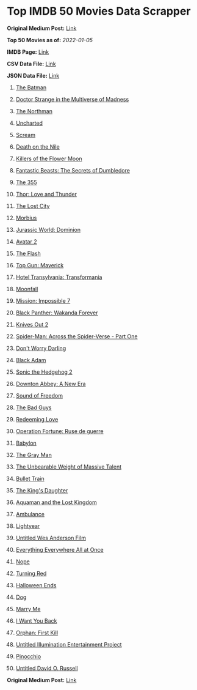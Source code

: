 # Top IMDB 50 Movies Data Scrapper

**Original Medium Post:** [Link](https://medium.com/@nishantsahoo/which-movie-should-i-watch-5c83a3c0f5b1) 

**Top 50 Movies as of:** _2022-01-05_

**IMDB Page:** [Link](http://www.imdb.com/search/title?release_date=2022,2022&title_type=feature)

**CSV Data File:** [Link](/Data/data.csv)

**JSON Data File:** [Link](/Data/data.json)

1. [The Batman](https://www.imdb.com/title/tt1877830/?ref_=adv_li_tt)

2. [Doctor Strange in the Multiverse of Madness](https://www.imdb.com/title/tt9419884/?ref_=adv_li_tt)

3. [The Northman](https://www.imdb.com/title/tt11138512/?ref_=adv_li_tt)

4. [Uncharted](https://www.imdb.com/title/tt1464335/?ref_=adv_li_tt)

5. [Scream](https://www.imdb.com/title/tt11245972/?ref_=adv_li_tt)

6. [Death on the Nile](https://www.imdb.com/title/tt7657566/?ref_=adv_li_tt)

7. [Killers of the Flower Moon](https://www.imdb.com/title/tt5537002/?ref_=adv_li_tt)

8. [Fantastic Beasts: The Secrets of Dumbledore](https://www.imdb.com/title/tt4123432/?ref_=adv_li_tt)

9. [The 355](https://www.imdb.com/title/tt8356942/?ref_=adv_li_tt)

10. [Thor: Love and Thunder](https://www.imdb.com/title/tt10648342/?ref_=adv_li_tt)

11. [The Lost City](https://www.imdb.com/title/tt13320622/?ref_=adv_li_tt)

12. [Morbius](https://www.imdb.com/title/tt5108870/?ref_=adv_li_tt)

13. [Jurassic World: Dominion](https://www.imdb.com/title/tt8041270/?ref_=adv_li_tt)

14. [Avatar 2](https://www.imdb.com/title/tt1630029/?ref_=adv_li_tt)

15. [The Flash](https://www.imdb.com/title/tt0439572/?ref_=adv_li_tt)

16. [Top Gun: Maverick](https://www.imdb.com/title/tt1745960/?ref_=adv_li_tt)

17. [Hotel Transylvania: Transformania](https://www.imdb.com/title/tt9848626/?ref_=adv_li_tt)

18. [Moonfall](https://www.imdb.com/title/tt5834426/?ref_=adv_li_tt)

19. [Mission: Impossible 7](https://www.imdb.com/title/tt9603212/?ref_=adv_li_tt)

20. [Black Panther: Wakanda Forever](https://www.imdb.com/title/tt9114286/?ref_=adv_li_tt)

21. [Knives Out 2](https://www.imdb.com/title/tt11564570/?ref_=adv_li_tt)

22. [Spider-Man: Across the Spider-Verse - Part One](https://www.imdb.com/title/tt9362722/?ref_=adv_li_tt)

23. [Don't Worry Darling](https://www.imdb.com/title/tt10731256/?ref_=adv_li_tt)

24. [Black Adam](https://www.imdb.com/title/tt6443346/?ref_=adv_li_tt)

25. [Sonic the Hedgehog 2](https://www.imdb.com/title/tt12412888/?ref_=adv_li_tt)

26. [Downton Abbey: A New Era](https://www.imdb.com/title/tt11703710/?ref_=adv_li_tt)

27. [Sound of Freedom](https://www.imdb.com/title/tt7599146/?ref_=adv_li_tt)

28. [The Bad Guys](https://www.imdb.com/title/tt8115900/?ref_=adv_li_tt)

29. [Redeeming Love](https://www.imdb.com/title/tt11365186/?ref_=adv_li_tt)

30. [Operation Fortune: Ruse de guerre](https://www.imdb.com/title/tt7985704/?ref_=adv_li_tt)

31. [Babylon](https://www.imdb.com/title/tt10640346/?ref_=adv_li_tt)

32. [The Gray Man](https://www.imdb.com/title/tt1649418/?ref_=adv_li_tt)

33. [The Unbearable Weight of Massive Talent](https://www.imdb.com/title/tt11291274/?ref_=adv_li_tt)

34. [Bullet Train](https://www.imdb.com/title/tt12593682/?ref_=adv_li_tt)

35. [The King's Daughter](https://www.imdb.com/title/tt2328678/?ref_=adv_li_tt)

36. [Aquaman and the Lost Kingdom](https://www.imdb.com/title/tt9663764/?ref_=adv_li_tt)

37. [Ambulance](https://www.imdb.com/title/tt4998632/?ref_=adv_li_tt)

38. [Lightyear](https://www.imdb.com/title/tt10298810/?ref_=adv_li_tt)

39. [Untitled Wes Anderson Film](https://www.imdb.com/title/tt14230388/?ref_=adv_li_tt)

40. [Everything Everywhere All at Once](https://www.imdb.com/title/tt6710474/?ref_=adv_li_tt)

41. [Nope](https://www.imdb.com/title/tt10954984/?ref_=adv_li_tt)

42. [Turning Red](https://www.imdb.com/title/tt8097030/?ref_=adv_li_tt)

43. [Halloween Ends](https://www.imdb.com/title/tt10665342/?ref_=adv_li_tt)

44. [Dog](https://www.imdb.com/title/tt11252248/?ref_=adv_li_tt)

45. [Marry Me](https://www.imdb.com/title/tt10223460/?ref_=adv_li_tt)

46. [I Want You Back](https://www.imdb.com/title/tt6462958/?ref_=adv_li_tt)

47. [Orphan: First Kill](https://www.imdb.com/title/tt11851548/?ref_=adv_li_tt)

48. [Untitled Illumination Entertainment Project](https://www.imdb.com/title/tt6718170/?ref_=adv_li_tt)

49. [Pinocchio](https://www.imdb.com/title/tt1488589/?ref_=adv_li_tt)

50. [Untitled David O. Russell](https://www.imdb.com/title/tt10304142/?ref_=adv_li_tt)

**Original Medium Post:** [Link](https://medium.com/@nishantsahoo/which-movie-should-i-watch-5c83a3c0f5b1) 
